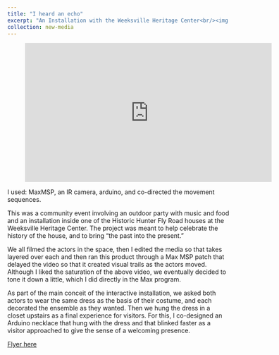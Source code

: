 ```yaml
---
title: "I heard an echo"
excerpt: "An Installation with the Weeksville Heritage Center<br/><img src='../images/weeksville_snapshot.png'> This was a community event involving an outdoor party with music and food and an installation inside one of the Historic Hunter Fly Road houses at the Weeksville Heritage Center. The project was meant to help celebrate the history of the house, and to bring “the past into the present.”"
collection: new-media
---
```



<!-- blank line -->
<figure class="video_container">
<iframe width="560" height="315" src="https://www.youtube.com/embed/j3KPb_8Abi4" frameborder="0" allow="accelerometer; autoplay; encrypted-media; gyroscope; picture-in-picture" allowfullscreen></iframe>
</figure>


<!-- blank line -->

I used: MaxMSP, an IR camera, arduino, and co-directed the movement sequences.

<!--- more --->

This was a community event involving an outdoor party with music and food and an installation inside one of the Historic Hunter Fly Road houses at the Weeksville Heritage Center. The project was meant to help celebrate the history of the house, and to bring “the past into the present.”

We all filmed the actors in the space, then I edited the media so that takes layered over each and then ran this product through a Max MSP patch that delayed the video so that it created visual trails as the actors moved. Although I liked the saturation of the above video, we eventually decided to tone it down a little, which I did directly in the Max program.

As part of the main conceit of the interactive installation, we asked both actors to wear the same dress as the basis of their costume, and each decorated the ensemble as they wanted. Then we hung the dress in a closet upstairs as a final experience for visitors. For this, I co-designed an Arduino necklace that hung with the dress and that blinked faster as a visitor approached to give the sense of a welcoming presence. 

[Flyer here](../../files/Weeksville_flyer.adults4.pdf)


